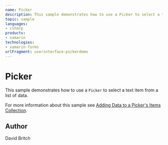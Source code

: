```yaml
---
name: Picker
description: This sample demonstrates how to use a Picker to select a text item from a list of data.
topic: sample
languages:
- csharp
products:
- xamarin
technologies:
- xamarin-forms
urlFragment: userinterface-pickerdemo
---
```

Picker
======

This sample demonstrates how to use a `Picker` to select a text item from a list of data.

For more information about this sample see [Adding Data to a Picker's Items Collection](https://developer.xamarin.com/guides/xamarin-forms/user-interface/picker/populating-items/).

Author
------

David Britch
